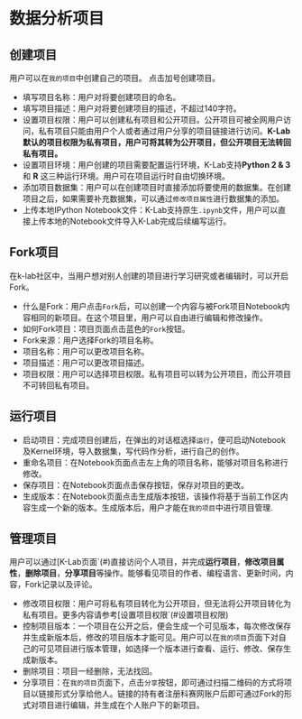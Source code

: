 # 数据分析项目
## 创建项目
用户可以在`我的项目`中创建自己的项目。
点击加号创建项目。
* 填写项目名称：用户对将要创建项目的命名。
* 填写项目描述：用户对将要创建项目的描述，不超过140字符。
* 设置项目权限：用户可以创建私有项目和公开项目。公开项目可被全网用户访问，私有项目只能由用户个人或者通过用户分享的项目链接进行访问。**K-Lab默认的项目权限为私有项目，用户可将其转为公开项目，但公开项目无法转回私有项目。**
* 设置项目环境：用户创建的项目需要配置运行环境，K-Lab支持**Python 2 & 3** 和 **R** 这三种运行环境。用户可在项目运行时自由切换环境。
* 添加项目数据集：用户可以在创建项目时直接添加将要使用的数据集。在创建项目之后，如果需要补充数据集，可以通过`修改项目属性`进行数据集的添加。
* 上传本地IPython Notebook文件：K-Lab支持原生```.ipynb```文件，用户可以直接上传本地的Notebook文件导入K-Lab完成后续编写运行。

## Fork项目
在k-lab社区中，当用户想对别人创建的项目进行学习研究或者编辑时，可以开启Fork。
* 什么是Fork：用户点击`Fork`后，可以创建一个内容与被Fork项目Notebook内容相同的新项目。在这个项目里，用户可以自由进行编辑和修改操作。
* 如何Fork项目：项目页面点击蓝色的`Fork`按钮。
* Fork来源：用户选择Fork的项目名称。
* 项目名称：用户可以更改项目名称。
* 项目描述：用户可以更改项目描述。
* 项目权限：用户可以选择项目权限。私有项目可以转为公开项目，而公开项目不可转回私有项目。

## 运行项目
* 启动项目：完成项目创建后，在弹出的对话框选择`运行`，便可启动Notebook及Kernel环境，导入数据集，写代码作分析，进行自己的创作。
* 重命名项目：在Notebook页面点击左上角的项目名称，能够对项目名称进行修改。
* 保存项目：在Notebook页面点击保存按钮，保存对项目的更改。
* 生成版本：在Notebook页面点击生成版本按钮，该操作将基于当前工作区内容生成一个新的版本。生成版本后，用户才能在`我的项目`中进行项目管理.

## 管理项目
用户可以通过[K-Lab页面`(#)直接访问个人项目，并完成**运行项目**，**修改项目属性**，**删除项目**，**分享项目**等操作。能够看见项目的作者、编程语言、更新时间，内容，Fork记录以及评论。

* 修改项目权限：用户可将私有项目转化为公开项目，但无法将公开项目转化为私有项目。更多内容请参考[设置项目权限`(#设置项目权限)
* 控制项目版本：一个项目在公开之后，便会生成一个可见版本，每次修改保存并生成新版本后，修改的项目版本才能可见。用户可以在`我的项目`页面下对自己的可见项目进行版本管理，如选择一个版本进行查看、运行、修改、保存生成新版本。
* 删除项目：项目一经删除，无法找回。
* 分享项目：在`我的项目`页面下，点击`分享`按钮，即可通过扫描二维码的方式将项目以链接形式分享给他人。链接的持有者注册科赛网账户后即可通过Fork的形式对项目进行编辑，并生成在个人账户下的新项目。